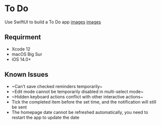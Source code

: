 # To Do
Use SwiftUI to build a To Do app
[images](https://github.com/OrangeFlavoredDerek/To-Do/blob/main/Images/IMG_4315.JPEG)
[images](https://github.com/OrangeFlavoredDerek/To-Do/blob/main/Images/IMG_4316.JPEG)

## Requirment
* Xcode 12
* macOS Big Sur
* iOS 14.0+

## Known Issues
*  ~Can't save checked reminders temporarily~
* ~Edit mode cannot be temporarily disabled in multi-select mode~
* ~Hidden keyboard actions conflict with other interactive actions~
* Tick ​​the completed item before the set time, and the notification will still be sent
* The homepage date cannot be refreshed automatically, you need to restart the app to update the date
